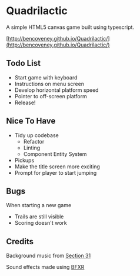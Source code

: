# Quadrilactic

A simple HTML5 canvas game built using typescript.

[http://bencoveney.github.io/Quadrilactic/](http://bencoveney.github.io/Quadrilactic/)

## Todo List

- Start game with keyboard
- Instructions on menu screen
- Develop horizontal platform speed
- Pointer to off-screen platform
- Release!

## Nice To Have

- Tidy up codebase
  - Refactor
  - Linting
  - Component Entity System
- Pickups
- Make the title screen more exciting
- Prompt for player to start jumping

## Bugs

When starting a new game
- Trails are still visible
- Scoring doesn't work

## Credits

Background music from [Section 31](http://opengameart.org/content/robotic-city-v2)

Sound effects made using [BFXR](http://www.bfxr.net)
